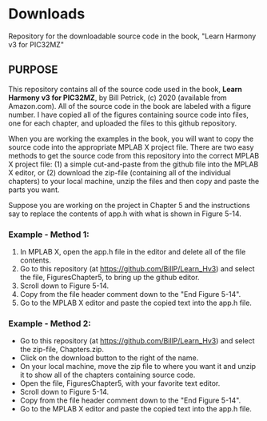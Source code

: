 # Downloads
Repository for the downloadable source code in the book, "Learn Harmony v3 for PIC32MZ"

## PURPOSE

This repository contains all of the source code used in the book, **Learn Harmony v3 for PIC32MZ**, by Bill Petrick, (c) 2020 (available from Amazon.com).  All of the source code in the book are labeled with a figure number.  I have copied all of the figures containing source code into files, one for each chapter, and uploaded the files to this github repository.  

When you are working the examples in the book, you will want to copy the source code into the appropriate MPLAB X project file.  There are two easy methods to get the source code from this repository into the correct MPLAB X project file: (1) a simple cut-and-paste from the github file into the MPLAB X editor, or (2) download the zip-file (containing all of the individual chapters) to your local machine, unzip the files and then copy and paste the parts you want.

Suppose you are working on the project in Chapter 5 and the instructions say to replace the contents of app.h with what is shown in Figure 5-14. 

### Example - Method 1:

1. In MPLAB X, open the app.h file in the editor and delete all of the file contents. 
2. Go to this repository (at https://github.com/BillP/Learn_Hv3) and select the file, FiguresChapter5, to bring up the github editor.  
3. Scroll down to Figure 5-14.  
4. Copy from the file header comment down to the "End Figure 5-14".  
5. Go to the MPLAB X editor and paste the copied text into the app.h file.  

### Example - Method 2:

* Go to this repository (at https://github.com/BillP/Learn_Hv3) and select the zip-file, Chapters.zip.  
* Click on the download button to the right of the name.  
* On your local machine, move the zip file to where you want it and unzip it to show all of the chapters containing source code.
* Open the file, FiguresChapter5, with your favorite text editor. 
* Scroll down to Figure 5-14.  
* Copy from the file header comment down to the "End Figure 5-14".  
* Go to the MPLAB X editor and paste the copied text into the app.h file. 

